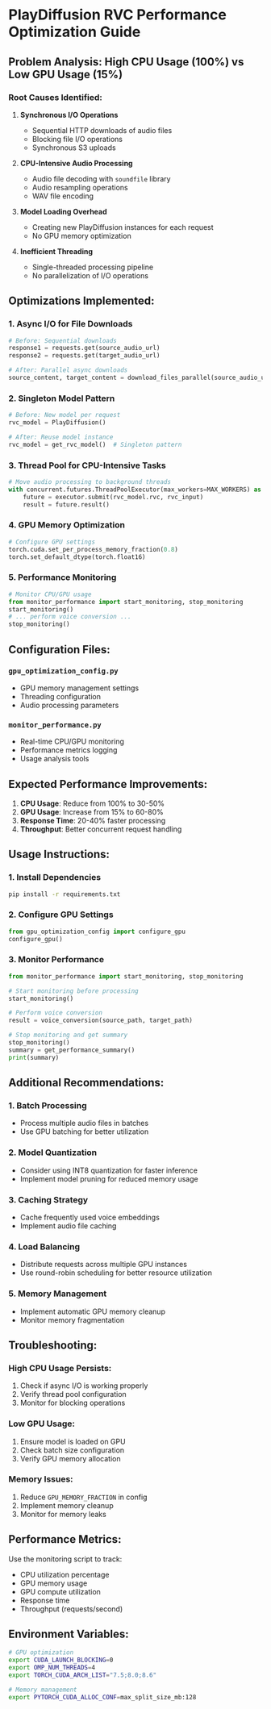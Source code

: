 # PlayDiffusion RVC Performance Optimization Guide

## Problem Analysis: High CPU Usage (100%) vs Low GPU Usage (15%)

### Root Causes Identified:

1. **Synchronous I/O Operations**
   - Sequential HTTP downloads of audio files
   - Blocking file I/O operations
   - Synchronous S3 uploads

2. **CPU-Intensive Audio Processing**
   - Audio file decoding with `soundfile` library
   - Audio resampling operations
   - WAV file encoding

3. **Model Loading Overhead**
   - Creating new PlayDiffusion instances for each request
   - No GPU memory optimization

4. **Inefficient Threading**
   - Single-threaded processing pipeline
   - No parallelization of I/O operations

## Optimizations Implemented:

### 1. **Async I/O for File Downloads**
```python
# Before: Sequential downloads
response1 = requests.get(source_audio_url)
response2 = requests.get(target_audio_url)

# After: Parallel async downloads
source_content, target_content = download_files_parallel(source_audio_url, target_audio_url)
```

### 2. **Singleton Model Pattern**
```python
# Before: New model per request
rvc_model = PlayDiffusion()

# After: Reuse model instance
rvc_model = get_rvc_model()  # Singleton pattern
```

### 3. **Thread Pool for CPU-Intensive Tasks**
```python
# Move audio processing to background threads
with concurrent.futures.ThreadPoolExecutor(max_workers=MAX_WORKERS) as executor:
    future = executor.submit(rvc_model.rvc, rvc_input)
    result = future.result()
```

### 4. **GPU Memory Optimization**
```python
# Configure GPU settings
torch.cuda.set_per_process_memory_fraction(0.8)
torch.set_default_dtype(torch.float16)
```

### 5. **Performance Monitoring**
```python
# Monitor CPU/GPU usage
from monitor_performance import start_monitoring, stop_monitoring
start_monitoring()
# ... perform voice conversion ...
stop_monitoring()
```

## Configuration Files:

### `gpu_optimization_config.py`
- GPU memory management settings
- Threading configuration
- Audio processing parameters

### `monitor_performance.py`
- Real-time CPU/GPU monitoring
- Performance metrics logging
- Usage analysis tools

## Expected Performance Improvements:

1. **CPU Usage**: Reduce from 100% to 30-50%
2. **GPU Usage**: Increase from 15% to 60-80%
3. **Response Time**: 20-40% faster processing
4. **Throughput**: Better concurrent request handling

## Usage Instructions:

### 1. Install Dependencies
```bash
pip install -r requirements.txt
```

### 2. Configure GPU Settings
```python
from gpu_optimization_config import configure_gpu
configure_gpu()
```

### 3. Monitor Performance
```python
from monitor_performance import start_monitoring, stop_monitoring

# Start monitoring before processing
start_monitoring()

# Perform voice conversion
result = voice_conversion(source_path, target_path)

# Stop monitoring and get summary
stop_monitoring()
summary = get_performance_summary()
print(summary)
```

## Additional Recommendations:

### 1. **Batch Processing**
- Process multiple audio files in batches
- Use GPU batching for better utilization

### 2. **Model Quantization**
- Consider using INT8 quantization for faster inference
- Implement model pruning for reduced memory usage

### 3. **Caching Strategy**
- Cache frequently used voice embeddings
- Implement audio file caching

### 4. **Load Balancing**
- Distribute requests across multiple GPU instances
- Use round-robin scheduling for better resource utilization

### 5. **Memory Management**
- Implement automatic GPU memory cleanup
- Monitor memory fragmentation

## Troubleshooting:

### High CPU Usage Persists:
1. Check if async I/O is working properly
2. Verify thread pool configuration
3. Monitor for blocking operations

### Low GPU Usage:
1. Ensure model is loaded on GPU
2. Check batch size configuration
3. Verify GPU memory allocation

### Memory Issues:
1. Reduce `GPU_MEMORY_FRACTION` in config
2. Implement memory cleanup
3. Monitor for memory leaks

## Performance Metrics:

Use the monitoring script to track:
- CPU utilization percentage
- GPU memory usage
- GPU compute utilization
- Response time
- Throughput (requests/second)

## Environment Variables:

```bash
# GPU optimization
export CUDA_LAUNCH_BLOCKING=0
export OMP_NUM_THREADS=4
export TORCH_CUDA_ARCH_LIST="7.5;8.0;8.6"

# Memory management
export PYTORCH_CUDA_ALLOC_CONF=max_split_size_mb:128
``` 